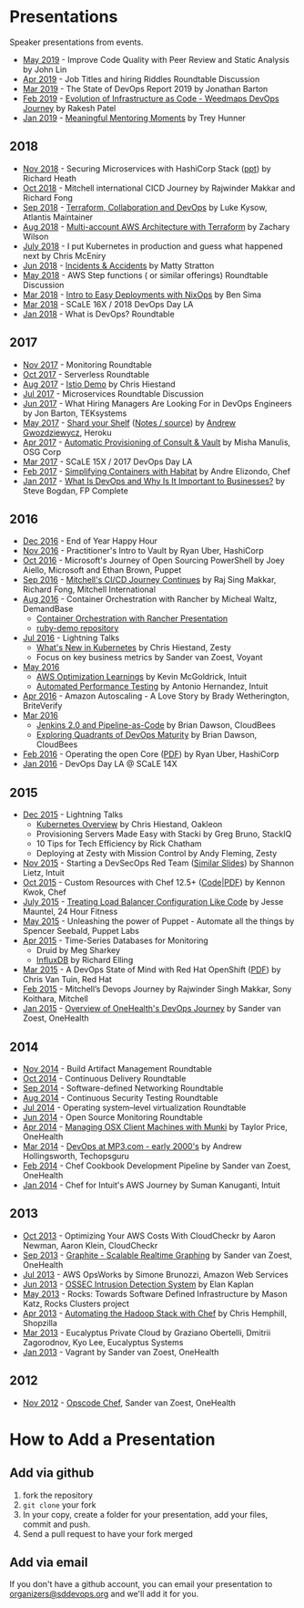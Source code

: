 # Presentations

Speaker presentations from events.

* [May 2019](https://www.meetup.com/sddevops/events/qbhmwhyzhbtb/) - Improve Code Quality with Peer Review and Static Analysis by John Lin
* [Apr 2019](https://www.meetup.com/sddevops/events/qbhmwhyzgbwb/) - Job Titles and hiring Riddles Roundtable Discussion
* [Mar 2019](https://www.meetup.com/sddevops/events/qbhmwhyzfbbc/) - The State of DevOps Report 2019 by  Jonathan Barton
* [Feb 2019](https://www.meetup.com/sddevops/events/qbhmwhyzdbbc/) - [Evolution of Infrastructure as Code - Weedmaps DevOps Journey](https://github.com/rocpatel/weedmaps-devops-journey) by Rakesh Patel
* [Jan 2019](https://www.meetup.com/sddevops/events/qbhmwhyzcbvb/) - [Meaningful Mentoring Moments](https://treyhunner.com/mentoring/) by Trey Hunner

## 2018

* [Nov 2018](https://www.meetup.com/sddevops/events/qbhmwhyxpbcc/) - Securing Microservices with HashiCorp Stack ([ppt](https://sddevops.github.io/presentations/mitchellNov2018SdDevops/SecuringMicroservicesWithHashiCorpStack.pptx)) by Richard Heath
* [Oct 2018](https://www.meetup.com/sddevops/events/qbhmwhyxnbwb/) - Mitchell international CICD Journey by Rajwinder Makkar and Richard Fong
* [Sep 2018](https://www.meetup.com/sddevops/events/qbhmwhyxmbzb/) - [Terraform, Collaboration and DevOps](https://speakerdeck.com/lkysow/terraform-collaboration-and-devops-san-diego-meetup) by Luke Kysow, Atlantis Maintainer
* [Aug 2018](https://www.meetup.com/sddevops/events/qbhmwhyxlbtb/) - [Multi-account AWS Architecture with Terraform](https://sddevops.github.io/presentations/multi-account-aws-architecture-with-terraform/multi-account-aws-architecture-with-terraform.pdf) by Zachary Wilson
* [July 2018](https://www.meetup.com/sddevops/events/qbhmwhyxkbxb/) - I put Kubernetes in production and guess what happened next by Chris McEniry
* [Jun 2018](https://www.meetup.com/sddevops/events/qbhmwhyxjbbc/) - [Incidents & Accidents](https://sddevops.github.io/presentations/incidents-and-accidents/incidents-and-accidents-201806.pdf) by Matty Stratton
* [May 2018](https://www.meetup.com/sddevops/events/qbhmwhyxhbvb/) - AWS Step functions ( or similar offerings) Roundtable Discussion
* [Mar 2018](https://www.meetup.com/sddevops/events/qbhmwhyxfbcc/) - [Intro to Easy Deployments with NixOps](https://sddevops.github.io/presentations/nixops/nixops.pdf) by Ben Sima
* [Mar 2018](https://www.meetup.com/sddevops/events/246938984/) - SCaLE 16X / 2018 DevOps Day LA
* [Jan 2018](https://www.meetup.com/sddevops/events/qbhmwhyxcbwb/) - What is DevOps? Roundtable

## 2017

* [Nov 2017](https://www.meetup.com/sddevops/events/243748055/) - Monitoring Roundtable
* [Oct 2017](https://www.meetup.com/sddevops/events/243829914/) - Serverless Roundtable
* [Aug 2017](https://www.meetup.com/sddevops/events/241892500/) - [Istio Demo](https://sddevops.github.io/presentations/istio-demo/) by Chris Hiestand
* [Jul 2017](https://www.meetup.com/sddevops/events/240076147/) - Microservices Roundtable Discussion
* [Jun 2017](https://www.meetup.com/sddevops/events/240075773/) - What Hiring Managers Are Looking For in DevOps Engineers by Jon Barton, TEKsystems
* [May 2017](https://www.meetup.com/sddevops/events/238997848/) - [Shard your Shelf](https://sddevops.github.io/presentations/shard-your-shelf/shard-your-shelf.pdf) ([Notes / source](https://sddevops.github.io/presentations/shard-your-shelf/shard-your-shelf.rkt)) by [Andrew Gwozdziewycz](https://github.com/apg), Heroku
* [Apr 2017](https://www.meetup.com/sddevops/events/237868096/) - [Automatic Provisioning of Consult & Vault](https://www.slideshare.net/misham/automatic-provisioning-of-consul-vault) by Misha Manulis, OSG Corp
* [Mar 2017](https://www.meetup.com/sddevops/events/235146503/) - SCaLE 15X / 2017 DevOps Day LA
* [Feb 2017](https://www.meetup.com/sddevops/events/235141651/) - [Simplifying Containers with Habitat](https://speakerdeck.com/andrewelizondo/simplifying-containers-with-habitat-sd-devops) by Andre Elizondo, Chef
* [Jan 2017](https://www.meetup.com/sddevops/events/235136970/) - [What Is DevOps and Why Is It Important to Businesses?](https://sddevops.github.io/presentations/what-is-devops/20170118-Steve_Bogdan-What_is_DevOps_Presentation.pdf) by Steve Bogdan, FP Complete

## 2016

* [Dec 2016](https://www.meetup.com/sddevops/events/235141382/) - End of Year Happy Hour
* [Nov 2016](https://www.meetup.com/sddevops/events/233988842/) - Practitioner's Intro to Vault by Ryan Uber, HashiCorp
* [Oct 2016](https://www.meetup.com/sddevops/events/233930720/) - Microsoft's Journey of Open Sourcing PowerShell by Joey Aiello, Microsoft and Ethan Brown, Puppet
* [Sep 2016](https://www.meetup.com/sddevops/events/233400891/) - [Mitchell's CI/CD Journey Continues](https://sddevops.github.io/presentations/mitchell/SanDiego_DevOps_Meetup_9212016.pdf) by Raj Sing Makkar, Richard Fong, Mitchell International
* [Aug 2016](https://sddevops.org/events/232648389/) - Container Orchestration with Rancher by Micheal Waltz, DemandBase
  - [Container Orchestration with Rancher Presentation](https://docs.google.com/presentation/d/16th8oPq9sEvi7vc2T6evYNUl8PiEJFM30oudagcBT8E/edit?usp=sharing)
  - [ruby-demo repository](https://github.com/ecliptik/ruby-demo)
* [Jul 2016](https://sddevops.org/events/231895281/) - Lightning Talks
  - [What's New in Kubernetes](https://chrishiestand.github.io/slides-devops-2017-07-20-kubernetes/) by Chris Hiestand, Zesty
  - Focus on key business metrics by Sander van Zoest, Voyant
* [May 2016](https://sddevops.org/events/230325468/)
  - [AWS Optimization Learnings](https://www.slideshare.net/KevinMcGoldrick/awsoptimizationlearnings) by Kevin McGoldrick, Intuit
  - [Automated Performance Testing](https://www.slideshare.net/AntonioHernandez209/automated-performance-testing-62239784) by Antonio Hernandez, Intuit
* [Apr 2016](https://sddevops.org/events/229657853/) - Amazon Autoscaling - A Love Story by Brady Wetherington, BriteVerify
* [Mar 2016](https://sddevops.org/events/228833465/)
  - [Jenkins 2.0 and Pipeline-as-Code](https://www.slideshare.net/brianvdawson/sd-devops-meetup-jenkins-20-and-pipelineascode) by Brian Dawson, CloudBees
  - [Exploring Quadrants of DevOps Maturity](https://www.slideshare.net/brianvdawson/sd-devops-meetup-exploring-quadrants-of-devops-maturity) by Brian Dawson, CloudBees
* [Feb 2016](https://sddevops.org/events/222986448/) - Operating the open Core ([PDF](https://sddevops.github.io/presentations/operating-the-open-core/ooc.pdf)) by Ryan Uber, HashiCorp
* [Jan 2016](https://www.meetup.com/sddevops/events/227366324/) - DevOps Day LA @ SCaLE 14X

## 2015

* [Dec 2015](https://sddevops.org/events/226894408/) - Lightning Talks
  - [Kubernetes Overview](https://sddevops.github.io/presentations/kubernetes-overview/) by Chris Hiestand, Oakleon
  - Provisioning Servers Made Easy with Stacki by Greg Bruno, StackIQ
  - 10 Tips for Tech Efficiency by Rick Chatham
  - Deploying at Zesty with Mission Control by Andy Fleming, Zesty
* [Nov 2015](https://sddevops.org/events/224053851/) - Starting a DevSecOps Red Team ([Similar Slides](https://www.slideshare.net/shannonlietz/)) by Shannon Lietz, Intuit
* [Oct 2015](https://sddevops.org/events/222281926/) - Custom Resources with Chef 12.5+ ([Code](https://github.com/kennonkwok/sddevops-custom-resources)|[PDF](https://github.com/kennonkwok/sddevops-custom-resources/blob/master/sddevops-oct-2015.pdf)) by Kennon Kwok, Chef
* [July 2015](https://sddevops.org/events/221683168/) - [Treating Load Balancer Configuration Like Code](https://www.slideshare.net/maunteljw/san-diego-dev-ops-meetup) by Jesse Mauntel, 24 Hour Fitness
* [May 2015](https://sddevops.org/events/221881670/) - Unleashing the power of Puppet - Automate all the things by Spencer Seebald, Puppet Labs
* [Apr 2015](https://sddevops.org/events/220763617/) - Time-Series Databases for Monitoring
  - Druid by Meg Sharkey
  - [InfluxDB](https://www.slideshare.net/relling/influx-db-talk20150415) by Richard Elling
* [Mar 2015](https://sddevops.org/events/220573039/) - A DevOps State of Mind with Red Hat OpenShift ([PDF](https://sddevops.github.io/presentations/openshift/vantuinpr.pdf)) by Chris Van Tuin, Red Hat
* [Feb 2015](https://sddevops.org/events/219998142/) - Mitchell’s Devops Journey by Rajwinder Singh Makkar, Sony Koithara, Mitchell
* [Jan 2015](https://sddevops.org/events/218965694/) - [Overview of OneHealth's DevOps Journey](https://speakerdeck.com/svanzoest/stay-c-dot-a-l-dot-m-s-dot-a-local-companys-journey-into-devops) by Sander van Zoest, OneHealth

## 2014

* [Nov 2014](https://sddevops.org/events/200372472/) - Build Artifact Management Roundtable
* [Oct 2014](https://sddevops.org/events/190056522/) - Continuous Delivery Roundtable
* [Sep 2014](https://sddevops.org/events/189958362/) - Software-defined Networking Roundtable
* [Aug 2014](https://sddevops.org/events/189958462/) - Continuous Security Testing Roundtable
* [Jul 2014](https://sddevops.org/events/189392812/) - Operating system–level virtualization Roundtable
* [Jun 2014](https://sddevops.org/events/176848172/) - Open Source Monitoring Roundtable
* [Apr 2014](https://sddevops.org/events/167781072/) - [Managing OSX Client Machines with Munki](https://speakerdeck.com/drpebcak/munki-presentation) by Taylor Price, OneHealth
* [Mar 2014](https://sddevops.org/events/161941882/) - [DevOps at MP3.com - early 2000's](https://www.slideshare.net/techopsguru/devops-naughtiesstyle) by Andrew Hollingsworth, Techopsguru
* [Feb 2014](https://sddevops.org/events/159635112/) - Chef Cookbook Development Pipeline by Sander van Zoest, OneHealth
* [Jan 2014](https://sddevops.org/events/151911762/) - Chef for Intuit's AWS Journey by Suman Kanuganti, Intuit

## 2013

* [Oct 2013](https://sddevops.org/events/135785272/) - Optimizing Your AWS Costs With CloudCheckr by Aaron Newman, Aaron Klein, CloudCheckr
* [Sep 2013](https://sddevops.org/events/135036012/) - [Graphite - Scalable Realtime Graphing](https://speakerdeck.com/sddevops/graphite-scalable-real-time-graphing) by Sander van Zoest, OneHealth
* [Jul 2013](https://sddevops.org/events/117878412/) - AWS OpsWorks by Simone Brunozzi, Amazon Web Services
* [Jun 2013](https://sddevops.org/events/110022532/) - [OSSEC Intrusion Detection System](https://speakerdeck.com/sddevops/ossec-host-based-intrusion-detection-and-prevention-system) by Elan Kaplan
* [May 2013](https://sddevops.org/events/109922542/) - Rocks: Towards Software Defined Infrastructure by Mason Katz, Rocks Clusters project
* [Apr 2013](https://sddevops.org/events/109753162/) - [Automating the Hadoop Stack with Chef](https://speakerdeck.com/sddevops/automating-the-hadoop-stack-with-chef) by Chris Hemphill, Shopzilla
* [Mar 2013](https://sddevops.org/events/103407322/) - Eucalyptus Private Cloud by Graziano Obertelli, Dmitrii Zagorodnov, Kyo Lee, Eucalyptus Systems
* [Jan 2013](https://sddevops.org/events/98681392/) - Vagrant by Sander van Zoest, OneHealth

## 2012

* [Nov 2012](https://sddevops.org/events/87569692/) - [Opscode Chef](https://speakerdeck.com/sddevops/opscode-chef), Sander van Zoest, OneHealth

# How to Add a Presentation

## Add via github
1. fork the repository
2. `git clone` your fork
3. In your copy, create a folder for your presentation, add your files, commit and push.
4. Send a pull request to have your fork merged

## Add via email
If you don't have a github account, you can email your presentation to <organizers@sddevops.org> and we'll add it for you.
